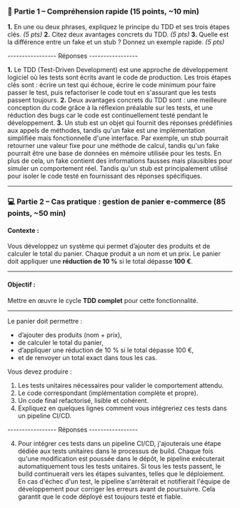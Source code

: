### 🧠 **Partie 1 – Compréhension rapide (15 points, ~10 min)**

**1.** En une ou deux phrases, expliquez le principe du TDD et ses trois étapes clés. *(5 pts)*
**2.** Citez deux avantages concrets du TDD. *(5 pts)*
**3.** Quelle est la différence entre un fake et un stub ? Donnez un exemple rapide. *(5 pts)*

----------------- Réponses -----------------

**1.** Le TDD (Test-Driven Development) est une approche de développement logiciel où les tests sont écrits avant le code de production. Les trois étapes clés sont : écrire un test qui échoue, écrire le code minimum pour faire passer le test, puis refactoriser le code tout en s'assurant que les tests passent toujours.
**2.** Deux avantages concrets du TDD sont : une meilleure conception du code grâce à la réflexion préalable sur les tests, et une réduction des bugs car le code est continuellement testé pendant le développement.
**3.** Un stub est un objet qui fournit des réponses prédéfinies aux appels de méthodes, tandis qu'un fake est une implémentation simplifiée mais fonctionnelle d'une interface. Par exemple, un stub pourrait retourner une valeur fixe pour une méthode de calcul, tandis qu'un fake pourrait être une base de données en mémoire utilisée pour les tests. En plus de cela, un fake contient des informations fausses mais plausibles pour simuler un comportement réel. Tandis qu'un stub est principalement utilisé pour isoler le code testé en fournissant des réponses spécifiques.

---

### 💻 **Partie 2 – Cas pratique : gestion de panier e-commerce (85 points, ~50 min)**

#### **Contexte :**

Vous développez un système qui permet d’ajouter des produits et de calculer le total du panier.
Chaque produit a un nom et un prix. Le panier doit appliquer une **réduction de 10 %** si le total dépasse **100 €**.

---

#### **Objectif :**

Mettre en œuvre le cycle **TDD complet** pour cette fonctionnalité.

---


Le panier doit permettre :

- d’ajouter des produits (nom + prix),
- de calculer le total du panier,
- d’appliquer une réduction de 10 % si le total dépasse 100 €,
- et de renvoyer un total exact dans tous les cas.

Vous devez produire :

1. Les tests unitaires nécessaires pour valider le comportement attendu.
2. Le code correspondant (implémentation complète et propre).
3. Un code final refactorisé, lisible et cohérent.
4. Expliquez en quelques lignes comment vous intégreriez ces tests dans un pipeline CI/CD.

----------------- Réponses -----------------

4. Pour intégrer ces tests dans un pipeline CI/CD, j'ajouterais une étape dédiée aux tests unitaires dans le processus de build. Chaque fois qu'une modification est poussée dans le dépôt, le pipeline exécuterait automatiquement tous les tests unitaires. Si tous les tests passent, le build continuerait vers les étapes suivantes, telles que le déploiement. En cas d'échec d'un test, le pipeline s'arrêterait et notifierait l'équipe de développement pour corriger les erreurs avant de poursuivre. Cela garantit que le code déployé est toujours testé et fiable.